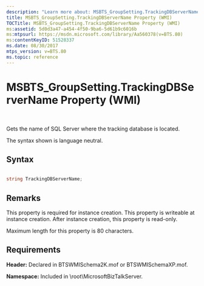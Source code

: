```yaml
---
description: "Learn more about: MSBTS_GroupSetting.TrackingDBServerName Property (WMI)"
title: MSBTS_GroupSetting.TrackingDBServerName Property (WMI)
TOCTitle: MSBTS_GroupSetting.TrackingDBServerName Property (WMI)
ms:assetid: 5d0d3a47-a454-4f50-9ba6-5d61b9c6016b
ms:mtpsurl: https://msdn.microsoft.com/library/Aa560378(v=BTS.80)
ms:contentKeyID: 51528337
ms.date: 08/30/2017
mtps_version: v=BTS.80
ms.topic: reference
---
```


# MSBTS\_GroupSetting.TrackingDBServerName Property (WMI)

 

Gets the name of SQL Server where the tracking database is located.

The syntax shown is language neutral.

## Syntax

```C#
  
string TrackingDBServerName;  
```

## Remarks

This property is required for instance creation. This property is writeable at instance creation. After instance creation, this property is read-only.

Maximum length for this property is 80 characters.

## Requirements

**Header:** Declared in BTSWMISchema2K.mof or BTSWMISchemaXP.mof.

**Namespace:** Included in \\root\\MicrosoftBizTalkServer.


